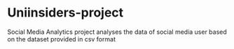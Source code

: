 # Uniinsiders-project
Social Media Analytics project analyses the data of social media user based on the dataset provided in csv format
